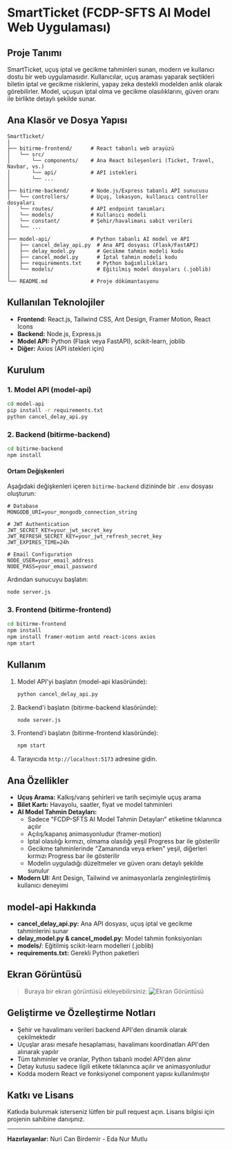 # SmartTicket (FCDP-SFTS AI Model Web Uygulaması)

## Proje Tanımı
SmartTicket, uçuş iptal ve gecikme tahminleri sunan, modern ve kullanıcı dostu bir web uygulamasıdır. Kullanıcılar, uçuş araması yaparak seçtikleri biletin iptal ve gecikme risklerini, yapay zeka destekli modelden anlık olarak görebilirler. Model, uçuşun iptal olma ve gecikme olasılıklarını, güven oranı ile birlikte detaylı şekilde sunar.

## Ana Klasör ve Dosya Yapısı
```
SmartTicket/
│
├── bitirme-frontend/      # React tabanlı web arayüzü
│   └── src/
│       └── components/    # Ana React bileşenleri (Ticket, Travel, Navbar, vs.)
│       └── api/           # API istekleri
│       └── ...
│
├── bitirme-backend/       # Node.js/Express tabanlı API sunucusu
│   └── controllers/       # Uçuş, lokasyon, kullanıcı controller dosyaları
│   └── routes/            # API endpoint tanımları
│   └── models/            # Kullanıcı modeli
│   └── constant/          # Şehir/havalimanı sabit verileri
│   └── ...
│
├── model-api/             # Python tabanlı AI model ve API
│   ├── cancel_delay_api.py  # Ana API dosyası (Flask/FastAPI)
│   ├── delay_model.py       # Gecikme tahmin modeli kodu
│   ├── cancel_model.py      # İptal tahmin modeli kodu
│   ├── requirements.txt     # Python bağımlılıkları
│   └── models/              # Eğitilmiş model dosyaları (.joblib)
│
└── README.md              # Proje dökümantasyonu
```

## Kullanılan Teknolojiler
- **Frontend:** React.js, Tailwind CSS, Ant Design, Framer Motion, React Icons
- **Backend:** Node.js, Express.js
- **Model API:** Python (Flask veya FastAPI), scikit-learn, joblib
- **Diğer:** Axios (API istekleri için)

## Kurulum
### 1. Model API (model-api)
```bash
cd model-api
pip install -r requirements.txt
python cancel_delay_api.py
```

### 2. Backend (bitirme-backend)
```bash
cd bitirme-backend
npm install
```

#### Ortam Değişkenleri
Aşağıdaki değişkenleri içeren `bitirme-backend` dizininde bir `.env` dosyası oluşturun:
```env
# Database
MONGODB_URI=your_mongodb_connection_string

# JWT Authentication
JWT_SECRET_KEY=your_jwt_secret_key
JWT_REFRESH_SECRET_KEY=your_jwt_refresh_secret_key
JWT_EXPIRES_TIME=24h

# Email Configuration
NODE_USER=your_email_address
NODE_PASS=your_email_password
```

Ardından sunucuyu başlatın:
```bash
node server.js
```

### 3. Frontend (bitirme-frontend)
```bash
cd bitirme-frontend
npm install
npm install framer-motion antd react-icons axios
npm start
```

## Kullanım
1. Model API'yi başlatın (model-api klasöründe):
   ```bash
   python cancel_delay_api.py
   ```
2. Backend'i başlatın (bitirme-backend klasöründe):
   ```bash
   node server.js
   ```
3. Frontend'i başlatın (bitirme-frontend klasöründe):
   ```bash
   npm start
   ```
4. Tarayıcıda `http://localhost:5173` adresine gidin.

## Ana Özellikler
- **Uçuş Arama:** Kalkış/varış şehirleri ve tarih seçimiyle uçuş arama
- **Bilet Kartı:** Havayolu, saatler, fiyat ve model tahminleri
- **AI Model Tahmin Detayları:**
  - Sadece "FCDP-SFTS AI Model Tahmin Detayları" etiketine tıklanınca açılır
  - Açılış/kapanış animasyonludur (framer-motion)
  - İptal olasılığı kırmızı, olmama olasılığı yeşil Progress bar ile gösterilir
  - Gecikme tahminlerinde "Zamanında veya erken" yeşil, diğerleri kırmızı Progress bar ile gösterilir
  - Modelin uyguladığı düzeltmeler ve güven oranı detaylı şekilde sunulur
- **Modern UI:** Ant Design, Tailwind ve animasyonlarla zenginleştirilmiş kullanıcı deneyimi

## model-api Hakkında
- **cancel_delay_api.py:** Ana API dosyası, uçuş iptal ve gecikme tahminlerini sunar
- **delay_model.py & cancel_model.py:** Model tahmin fonksiyonları
- **models/**: Eğitilmiş scikit-learn modelleri (.joblib)
- **requirements.txt:** Gerekli Python paketleri

## Ekran Görüntüsü
> Buraya bir ekran görüntüsü ekleyebilirsiniz:
> ![Ekran Görüntüsü](./screenshot.png)

## Geliştirme ve Özelleştirme Notları
- Şehir ve havalimanı verileri backend API'den dinamik olarak çekilmektedir
- Uçuşlar arası mesafe hesaplaması, havalimanı koordinatları API'den alınarak yapılır
- Tüm tahminler ve oranlar, Python tabanlı model API'den alınır
- Detay kutusu sadece ilgili etikete tıklanınca açılır ve animasyonludur
- Kodda modern React ve fonksiyonel component yapısı kullanılmıştır

## Katkı ve Lisans
Katkıda bulunmak isterseniz lütfen bir pull request açın. Lisans bilgisi için projenin sahibine danışınız.

---

**Hazırlayanlar:** Nuri Can Birdemir - Eda Nur Mutlu